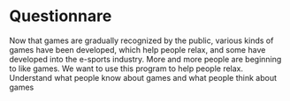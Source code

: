 # Questionnare
Now that games are gradually recognized by the public, various kinds of games have been developed, which help people relax, and some have developed into the e-sports industry. More and more people are beginning to like games.
We want to use this program to help people relax. Understand what people know about games and what people think about games
